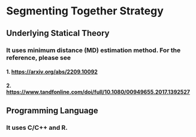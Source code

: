# Segmenting Together Strategy
## Underlying Statical Theory
### It uses minimum distance (MD) estimation method. For the reference, please see 
#### 1. https://arxiv.org/abs/2209.10092
#### 2. https://www.tandfonline.com/doi/full/10.1080/00949655.2017.1392527
## Programming Language
### It uses C/C++ and R. 
